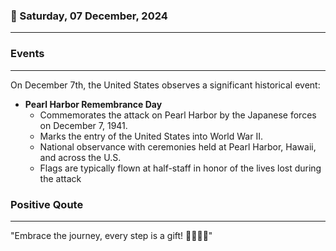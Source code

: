 ### 📅 Saturday, 07 December, 2024
------
### Events
------
On December 7th, the United States observes a significant historical event:

- **Pearl Harbor Remembrance Day**
  - Commemorates the attack on Pearl Harbor by the Japanese forces on December 7, 1941.
  - Marks the entry of the United States into World War II.
  - National observance with ceremonies held at Pearl Harbor, Hawaii, and across the U.S.
  - Flags are typically flown at half-staff in honor of the lives lost during the attack
### Positive Qoute
------
"Embrace the journey, every step is a gift! 🌟🚶‍♀️🌈"
